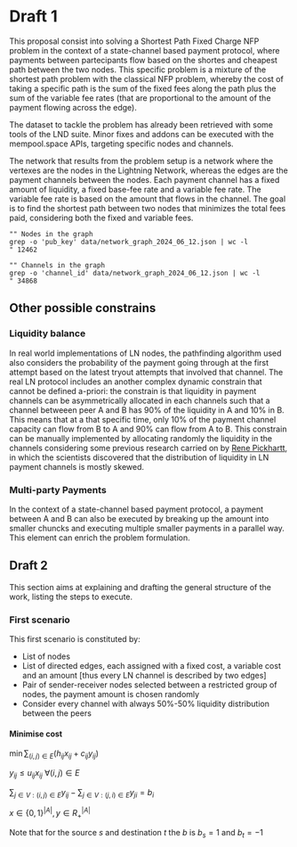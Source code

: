 # Draft 1

This proposal consist into solving a Shortest Path Fixed Charge NFP problem in the context
 of a state-channel based payment protocol, where payments between
partecipants flow based on the shortes and cheapest path between the two nodes.
This specific problem is a mixture of the shortest path problem with the classical NFP problem,
whereby the cost of taking a specific path is the sum of the fixed fees along the path plus
the sum of the variable fee rates (that are proportional to the amount of the payment flowing
across the edge).

The dataset to tackle the problem has already been retrieved with some tools of
 the LND suite. Minor fixes and addons can be executed with
the mempool.space APIs, targeting specific nodes and channels.

The network that results from the problem setup is a network where the vertexes
 are the nodes in the Lightning Network, whereas the edges
are the payment channels between the nodes. Each payment channel has a fixed amount
 of liquidity, a fixed base-fee rate and a variable fee rate.
The variable fee rate is based on the amount that flows in the channel.
The goal is to find the shortest path between two nodes that minimizes the
 total fees paid, considering both the fixed and variable fees.
 
```{bash}
"" Nodes in the graph
grep -o 'pub_key' data/network_graph_2024_06_12.json | wc -l
" 12462
```

```{bash}
"" Channels in the graph
grep -o 'channel_id' data/network_graph_2024_06_12.json | wc -l
" 34868
```


## Other possible constrains

### Liquidity balance

In real world implementations of LN nodes, the pathfinding algorithm used also
 considers the probability of the payment going through at the first
attempt based on the latest tryout attempts that involved that channel.
 The real LN protocol includes an another complex dynamic constrain that cannot
be defined a-priori: the constrain is that liquidity in payment channels can be
 asymmetrically allocated in each channels such that a channel betweeen
peer A and B has 90% of the liquidity in A and 10% in B. This means that
 at a that specific time, only 10%
of the payment channel capacity can flow from B to A and 90% can flow from A to B.
This constrain can be manually implemented by allocating randomly the liquidity in
the channels considering some previous research carried on by [Rene Pickhartt](https://arxiv.org/abs/2103.08576),
in which the scientists discovered that the distribution of liquidity in LN payment channels is mostly skewed.

### Multi-party Payments

In the context of a state-channel based payment protocol, a payment between A and B can
also be executed by breaking up the amount into smaller chuncks and executing multiple
smaller payments in a parallel way. This element can enrich the problem formulation.

## Draft 2

This section aims at explaining and drafting the general structure of the work, listing
the steps to execute.

### First scenario

This first scenario is constituted by:
- List of nodes
- List of directed edges, each assigned with a fixed cost, a variable cost and an amount [thus every LN channel is described by two edges] 
- Pair of sender-receiver nodes selected between a restricted group of nodes, the payment amount is chosen randomly
- Consider every channel with always 50%-50% liquidity distribution between the peers

#### Minimise cost

$\min \sum_{(i,j) \in E} (h_{ij} x_{ij} + c_{ij}y_{ij})$

$y_{ij} \le u_{ij}x_{ij} \text{ } \forall (i,j) \in E$

$\sum_{j \in V:(i,j) \in E} y_{ij} - \sum_{j \in V:(j,i) \in E} y_{ji} = b_i$

$x \in \{0,1\}^{|A|} , y \in R _+ ^{|A|}$

Note that for the source $s$ and destination $t$ the $b$ is $b_s = 1$ and $b_t = -1$


